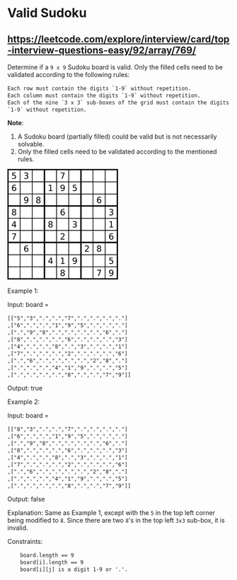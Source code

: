 #  Valid Sudoku
## https://leetcode.com/explore/interview/card/top-interview-questions-easy/92/array/769/

Determine if a `9 x 9` Sudoku board is valid. Only the filled cells need to be validated according to the following rules:

	Each row must contain the digits `1-9` without repetition.
	Each column must contain the digits `1-9` without repetition.
	Each of the nine `3 x 3` sub-boxes of the grid must contain the digits `1-9` without repetition.

__Note__:

1. A Sudoku board (partially filled) could be valid but is not necessarily solvable.
2. Only the filled cells need to be validated according to the mentioned rules.

![example1](https://github.com/la-strole/leetcode/blob/master/Valid%20Sudoku/images/example1.png) 

Example 1:

Input: board = 

	[["5","3",".",".","7",".",".",".","."]
	,["6",".",".","1","9","5",".",".","."]
	,[".","9","8",".",".",".",".","6","."]
	,["8",".",".",".","6",".",".",".","3"]
	,["4",".",".","8",".","3",".",".","1"]
	,["7",".",".",".","2",".",".",".","6"]
	,[".","6",".",".",".",".","2","8","."]
	,[".",".",".","4","1","9",".",".","5"]
	,[".",".",".",".","8",".",".","7","9"]]
Output: true

Example 2:

Input: board = 

	[["8","3",".",".","7",".",".",".","."]
	,["6",".",".","1","9","5",".",".","."]
	,[".","9","8",".",".",".",".","6","."]
	,["8",".",".",".","6",".",".",".","3"]
	,["4",".",".","8",".","3",".",".","1"]
	,["7",".",".",".","2",".",".",".","6"]
	,[".","6",".",".",".",".","2","8","."]
	,[".",".",".","4","1","9",".",".","5"]
	,[".",".",".",".","8",".",".","7","9"]]
Output: false

Explanation: Same as Example 1, except with the `5` in the top left corner being modified to `8`. Since there are two `8`'s in the top left `3x3` sub-box, it is invalid.

 

Constraints:

	    board.length == 9
	    board[i].length == 9
	    board[i][j] is a digit 1-9 or '.'.


